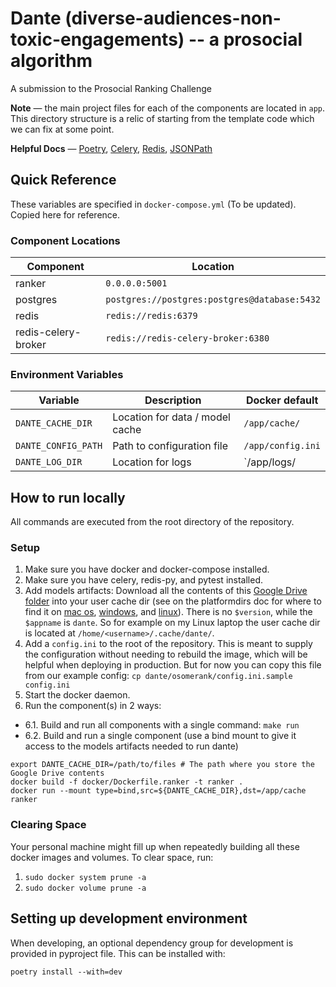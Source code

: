 # Dante (diverse-audiences-non-toxic-engagements) -- a prosocial algorithm
A submission to the Prosocial Ranking Challenge

**Note** — the main project files for each of the components are located in `app`. This directory structure is a relic of starting from the template code which we can fix at some point.

**Helpful Docs** — [Poetry](https://python-poetry.org/docs/basic-usage/),  [Celery](https://docs.celeryq.dev/en/stable/), [Redis](https://redis.io/docs/latest/commands/json.get/), [JSONPath](https://github.com/json-path/JsonPath)

## Quick Reference

These variables are specified in `docker-compose.yml` (To be updated). Copied here for reference.

### Component Locations

| Component           | Location                                     |
| ------------------- | -------------------------------------------- |
| ranker              | `0.0.0.0:5001`                               |
| postgres            | `postgres://postgres:postgres@database:5432` |
| redis               | `redis://redis:6379`                         |
| redis-celery-broker | `redis://redis-celery-broker:6380`           |

### Environment Variables

| Variable            | Description                     | Docker default    |
| ------------------- | ------------------------------- | ----------------- |
| `DANTE_CACHE_DIR`   | Location for data / model cache | `/app/cache/`     |
| `DANTE_CONFIG_PATH` | Path to configuration file      | `/app/config.ini` |
| `DANTE_LOG_DIR`     | Location for logs               | `/app/logs/       |

## How to run locally

All commands are executed from the root directory of the repository.

### Setup

1. Make sure you have docker and docker-compose installed.
2. Make sure you have celery, redis-py, and pytest installed.
3. Add models artifacts: Download all the contents of this [Google Drive
folder](https://drive.google.com/drive/folders/1PCv57AxHhdwhkLGQbhT4o_6qke_NL2dC?usp=sharing)
into your user cache dir (see on the platformdirs doc for where to find it on [mac os](https://platformdirs.readthedocs.io/en/latest/api.html#platformdirs.macos.MacOS.user_cache_dir), [windows](https://platformdirs.readthedocs.io/en/latest/api.html#platformdirs.windows.Windows.site_cache_dir), and [linux](https://platformdirs.readthedocs.io/en/latest/api.html#platformdirs.unix.Unix.user_cache_dir)). There is no `$version`, while the `$appname` is `dante`. So for example on my Linux laptop the user cache dir is located at `/home/<username>/.cache/dante/`.
4. Add a `config.ini` to the root of the repository. This is meant to supply the configuration without needing to rebuild the image, which will be helpful when deploying in production. But for now you can copy this file from our example config: `cp dante/osomerank/config.ini.sample config.ini`
5. Start the docker daemon.
6. Run the component(s) in 2 ways:
* 6.1. Build and run all components with a single command: `make run`
* 6.2. Build and run a single component (use a bind mount to give it access to the models artifacts needed to run dante)
```shell
export DANTE_CACHE_DIR=/path/to/files # The path where you store the Google Drive contents
docker build -f docker/Dockerfile.ranker -t ranker .
docker run --mount type=bind,src=${DANTE_CACHE_DIR},dst=/app/cache ranker
```

### Clearing Space

Your personal machine might fill up when repeatedly building all these docker images and volumes. To clear space, run:

1. `sudo docker system prune -a`
2. `sudo docker volume prune -a`

## Setting up development environment

When developing, an optional dependency group for development is provided in pyproject file. This can be installed with:
```
poetry install --with=dev
```
